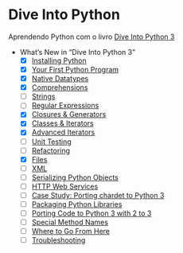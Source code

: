 # Dive Into Python

Aprendendo Python com o livro [Dive Into Python 3](https://diveintopython3.net/ )

- What’s New in “Dive Into Python 3”
    - [x] [Installing Python][def7]
    - [x] [Your First Python Program][def6]
    - [x] [Native Datatypes][def5]
    - [x] [Comprehensions][def4]
    - [ ] [Strings][def3]
    - [ ] [Regular Expressions][def]
    - [x] [Closures & Generators][def2]
    - [x] [Classes & Iterators][def8]
    - [x] [Advanced Iterators][def9]
    - [ ] [Unit Testing][def10]
    - [ ] [Refactoring][def11]
    - [x] [Files][def12]
    - [ ] [XML][def13]
    - [ ] [Serializing Python Objects][def14]
    - [ ] [HTTP Web Services][def15]
    - [ ] [Case Study: Porting chardet to Python 3][def16]
    - [ ] [Packaging Python Libraries][def17]
    - [ ] [Porting Code to Python 3 with 2 to 3][def18]
    - [ ] [Special Method Names][def19]
    - [ ] [Where to Go From Here][def20]
    - [ ] [Troubleshooting][def21]

[def]: https://diveintopython3.net/regular-expressions.html
[def2]: https://diveintopython3.net/generators.html
[def3]: https://diveintopython3.net/strings.html
[def4]: https://diveintopython3.net/comprehensions.html
[def5]: https://diveintopython3.net/native-datatypes.html
[def6]: https://diveintopython3.net/your-first-python-program.html
[def7]: https://diveintopython3.net/installing-python.html
[def8]: https://diveintopython3.net/iterators.html
[def9]: https://diveintopython3.net/advanced-iterators.html
[def10]: https://diveintopython3.net/unit-testing.html
[def11]: https://diveintopython3.net/refactoring.html
[def12]: https://diveintopython3.net/files.html
[def13]: https://diveintopython3.net/xml.html
[def14]: https://diveintopython3.net/serializing.html
[def15]: https://diveintopython3.net/http-web-services.html
[def16]: https://diveintopython3.net/case-study-porting-chardet-to-python-3.html
[def17]: https://diveintopython3.net/packaging.html
[def18]: https://diveintopython3.net/porting-code-to-python-3-with-2to3.html
[def19]: https://diveintopython3.net/special-method-names.html
[def20]: https://diveintopython3.net/where-to-go-from-here.html
[def21]: https://diveintopython3.net/troubleshooting.html
